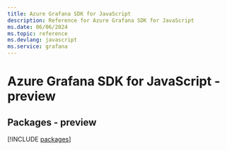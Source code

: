 ```yaml
---
title: Azure Grafana SDK for JavaScript
description: Reference for Azure Grafana SDK for JavaScript
ms.date: 06/06/2024
ms.topic: reference
ms.devlang: javascript
ms.service: grafana
---
```

# Azure Grafana SDK for JavaScript - preview
## Packages - preview
[!INCLUDE [packages](grafana-index.md)]